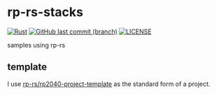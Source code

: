 # rp-rs-stacks

[![Rust](https://github.com/H1rono/rp-rs-stacks/actions/workflows/rust.yml/badge.svg)](https://github.com/H1rono/rp-rs-stacks/actions/workflows/rust.yml)
[![GitHub last commit (branch)](https://img.shields.io/github/last-commit/H1rono/rp-rs-stacks/main?logo=github)](https://github.com/H1rono/rp-rs-stacks/commits/main)
[![LICENSE](https://img.shields.io/github/license/H1rono/rp-rs-stacks)](https://github.com/H1rono/rp-rs-stacks/blob/main/LICENSE)

samples using rp-rs

## template

I use [rp-rs/rp2040-project-template](https://github.com/rp-rs/rp2040-project-template) as the
standard form of a project.
